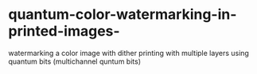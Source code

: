 # quantum-color-watermarking-in-printed-images-
watermarking a color image with dither printing with multiple layers using quantum bits (multichannel quntum bits)
